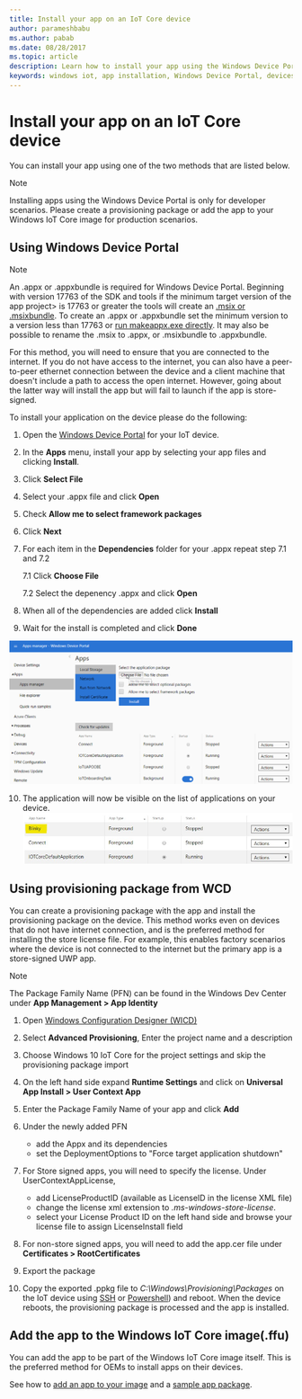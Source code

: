 ```yaml
---
title: Install your app on an IoT Core device
author: parameshbabu
ms.author: pabab
ms.date: 08/28/2017
ms.topic: article
description: Learn how to install your app using the Windows Device Portal or as part of the IoT core image.
keywords: windows iot, app installation, Windows Device Portal, devices
---
```


# Install your app on an IoT Core device
You can install your app using one of the two methods that are listed below.

> [!NOTE]
> Installing apps using the Windows Device Portal is only for developer scenarios.
> Please create a provisioning package or add the app to your Windows IoT Core image for production scenarios.

## Using Windows Device Portal

> [!NOTE]
> An .appx or .appxbundle is required for Windows Device Portal. Beginning with version 17763 of the SDK and tools if the minimum target version of the app project> is 17763 or greater the tools will create an [.msix or .msixbundle](https://developercommunity.visualstudio.com/content/problem/391934/makeappx-now-creates-msix-files-instead-of-appx.html).
> To create an .appx or .appxbundle set the minimum version to a version less than 17763 or
> [run makeappx.exe directly](https://docs.microsoft.com/en-us/windows/desktop/appxpkg/make-appx-package--makeappx-exe-#command-line-syntax). It may also be possible to rename the .msix to .appx, or .msixbundle to .appxbundle.

For this method, you will need to ensure that you are connected to the internet. If you do not have access to the internet, you can also have a peer-to-peer ethernet connection between the device and a client machine that doesn't include a path to access the open internet. However, going about the latter way will install the app but will fail to launch if the app is store-signed.

To install your application on the device please do the following:

1. Open the [Windows Device Portal](https://docs.microsoft.com/windows/iot-core/manage-your-device/deviceportal) for your IoT device.

2. In the **Apps** menu, install your app by selecting your app files and clicking **Install**.

3. Click **Select File**

4. Select your .appx file and click **Open**

5. Check **Allow me to select framework packages**

6. Click **Next**

7. For each item in the **Dependencies** folder for your .appx repeat step 7.1 and 7.2

    7.1 Click **Choose File**

    7.2 Select the depenency .appx and click **Open**

8. When all of the dependencies are added click **Install**

9. Wait for the install is completed and click **Done**

 ![Install App](../media/AppInstaller/install-app.gif)

10. The application will now be visible on the list of applications on your device.
 ![App List](../media/AppInstaller/applist.jpg)


## Using provisioning package from WCD
You can create a provisioning package with the app and install the provisioning package on the device. This method works even on devices that do not have internet connection, and is the preferred method for installing the store license file. For example, this enables factory scenarios where the device is not connected to the internet but the primary app is a store-signed UWP app.

> [!NOTE]
> The Package Family Name (PFN) can be found in the Windows Dev Center under **App Management > App Identity**

1. Open [Windows Configuration Designer (WICD)](https://docs.microsoft.com/windows/configuration/provisioning-packages/provisioning-install-icd)

2. Select **Advanced Provisioning**, Enter the project name and a description

3. Choose Windows 10 IoT Core for the project settings and skip the provisioning package import

4. On the left hand side expand **Runtime Settings** and click on **Universal App Install > User Context App**

5. Enter the Package Family Name of your app and click **Add**

6. Under the newly added PFN
    - add the Appx and its dependencies
    - set the DeploymentOptions to "Force target application shutdown"

7. For Store signed apps, you will need to specify the license. Under UserContextAppLicense,
    - add LicenseProductID (available as LicenseID in the license XML file)
    - change the license xml extension to *.ms-windows-store-license*.
    - select your License Product ID on the left hand side and browse your license file to assign LicenseInstall field

8. For non-store signed apps, you will need to add the app.cer file under **Certificates > RootCertificates** 

9. Export the package

10. Copy the exported .ppkg file to _C:\Windows\Provisioning\Packages_ on the IoT device using [SSH](../connect-your-device/SSH.md) or [Powershell](../connect-your-device/powershell.md)) and reboot. When the device reboots, the provisioning package is processed and the app is installed.


## Add the app to the Windows IoT Core image(.ffu)
You can add the app to be part of the Windows IoT Core image itself.
This is the preferred method for OEMs to install apps on their devices.

See how to [add an app to your image](https://docs.microsoft.com/windows-hardware/manufacture/iot/deploy-your-app-with-a-standard-board) and a [sample app package](https://github.com/ms-iot/iot-adk-addonkit/tree/master/Workspace/Source-arm/Packages/Appx.IoTCoreDefaultApp).
